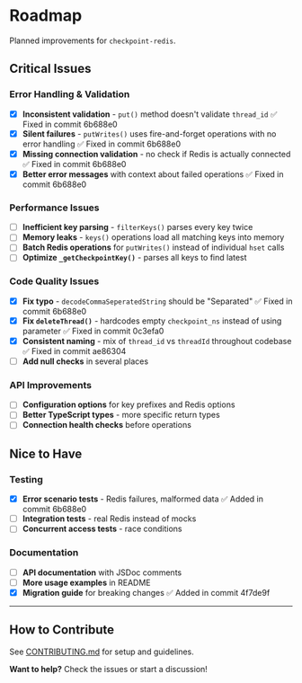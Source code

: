 # Roadmap

Planned improvements for `checkpoint-redis`.

## Critical Issues

### Error Handling & Validation
- [x] **Inconsistent validation** - `put()` method doesn't validate `thread_id` ✅ Fixed in commit 6b688e0
- [x] **Silent failures** - `putWrites()` uses fire-and-forget operations with no error handling ✅ Fixed in commit 6b688e0
- [x] **Missing connection validation** - no check if Redis is actually connected ✅ Fixed in commit 6b688e0
- [x] **Better error messages** with context about failed operations ✅ Fixed in commit 6b688e0

### Performance Issues
- [ ] **Inefficient key parsing** - `filterKeys()` parses every key twice
- [ ] **Memory leaks** - `keys()` operations load all matching keys into memory
- [ ] **Batch Redis operations** for `putWrites()` instead of individual `hset` calls
- [ ] **Optimize `_getCheckpointKey()`** - parses all keys to find latest

### Code Quality Issues
- [x] **Fix typo** - `decodeCommaSeperatedString` should be "Separated" ✅ Fixed in commit 6b688e0
- [x] **Fix `deleteThread()`** - hardcodes empty `checkpoint_ns` instead of using parameter ✅ Fixed in commit 0c3efa0
- [x] **Consistent naming** - mix of `thread_id` vs `threadId` throughout codebase ✅ Fixed in commit ae86304
- [ ] **Add null checks** in several places

### API Improvements
- [ ] **Configuration options** for key prefixes and Redis options
- [ ] **Better TypeScript types** - more specific return types
- [ ] **Connection health checks** before operations

## Nice to Have

### Testing
- [x] **Error scenario tests** - Redis failures, malformed data ✅ Added in commit 6b688e0
- [ ] **Integration tests** - real Redis instead of mocks
- [ ] **Concurrent access tests** - race conditions

### Documentation
- [ ] **API documentation** with JSDoc comments
- [ ] **More usage examples** in README
- [x] **Migration guide** for breaking changes ✅ Added in commit 4f7de9f

---

## How to Contribute

See [CONTRIBUTING.md](./CONTRIBUTING.md) for setup and guidelines.

**Want to help?** Check the issues or start a discussion!
